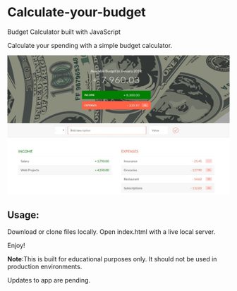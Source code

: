 # Calculate-your-budget
Budget Calculator built with JavaScript

Calculate your spending with a simple budget calculator.

![Calculate Your Budget](/imgs/calculatebudget.JPG)

## Usage:
Download or clone files locally. Open index.html with a live local server.

Enjoy!

**Note**:This is built for educational purposes only. It should not be used in production environments.

Updates to app are pending.

